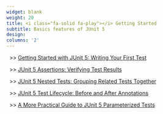 ```yaml
---
widget: blank
weight: 20
title: <i class="fa-solid fa-play"></i> Getting Started
subtitle: Basics features of JUnit 5
design:
columns: '2'
---
```


&nbsp; >> [Getting Started with JUnit 5: Writing Your First Test](/junit-5-getting-started/)

&nbsp; >> [JUnit 5 Assertions: Verifying Test Results](/junit-5-assertions/)

&nbsp; >> [JUnit 5 Nested Tests: Grouping Related Tests Together](/junit-5-nested-tests/)

&nbsp; >> [JUnit 5 Test Lifecycle: Before and After Annotations](/junit-5-test-lifecycle/)

&nbsp; >> [A More Practical Guide to JUnit 5 Parameterized Tests](/junit-5-parameterized-tests/)
